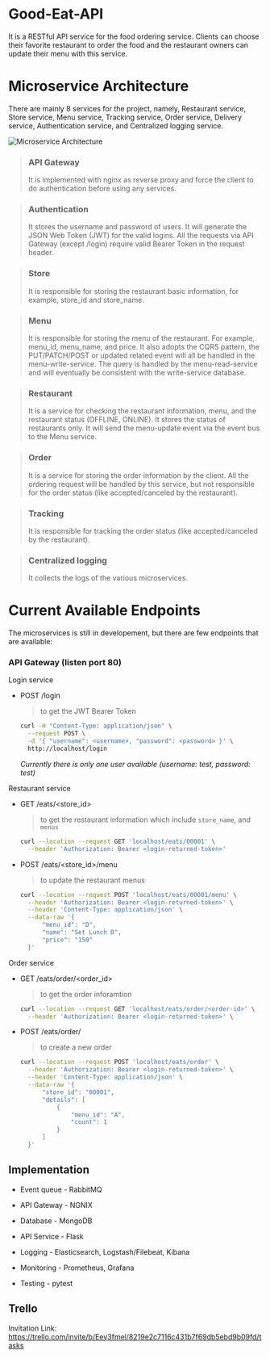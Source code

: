 # Good-Eat-API
It is a RESTful API service for the food ordering service. Clients can choose their favorite restaurant to order the food and the restaurant owners can update their menu with this service.

# Microservice Architecture

There are mainly 8 services for the project, namely, Restaurant service, Store service, Menu service, Tracking service, Order service, Delivery service, Authentication service, and Centralized logging service.

![Microservice Architecture](https://user-images.githubusercontent.com/93021154/140879850-ff2f5e51-bd0b-4d1c-a114-f87a7577bfcd.png)


> ### **API Gateway**
> It is implemented with nginx as reverse proxy and force the client to do authentication before using any services.

> ### **Authentication**
> It stores the username and password of users. It will generate the JSON Web Token (JWT) for the valid logins. All the requests via API Gateway (except /login) require valid Bearer Token in the request header.

> ### **Store**
> It is responsible for storing the restaurant basic information, for example, store_id and store_name.

> ### **Menu**
> It is responsible for storing the menu of the restaurant. For example, menu_id, 
menu_name, and price. It also adopts the CQRS pattern, the PUT/PATCH/POST or updated related event will all be handled in the menu-write-service. The query is handled by the menu-read-service and will eventually be consistent with the write-service database.

> ### **Restaurant**
> It is a service for checking the restaurant information, menu, and the restaurant status (OFFLINE, ONLINE). It stores the status of restaurants only. It will send the menu-update event via the event bus to the Menu service.

> ### **Order**
> It is a service for storing the order information by the client. All the ordering request will be handled by this service, but not responsible for the order status (like accepted/canceled by the restaurant).

> ### **Tracking**
> It is responsible for tracking the order status (like accepted/canceled by the restaurant).

> ### **Centralized logging**
> It collects the logs of the various microservices. 

# Current Available Endpoints
The microservices is still in developement, but there are few endpoints that are available:
### **API Gateway (listen port 80)**
  Login service
  - POST /login 
    > to get the JWT Bearer Token
    ```sh
    curl -H "Content-Type: application/json" \
      --request POST \
      -d '{ "username": <username>, "password": <password> }' \
      http://localhost/login
    ```
    _Currently there is only one user available (username: test, password: test)_

  Restaurant service
  - GET /eats/\<store_id\> 
    > to get the restaurant information which include `store_name`, and `menus`
    ```sh
    curl --location --request GET 'localhost/eats/00001' \
      --header 'Authorization: Bearer <login-returned-token>'
    ```

  - POST /eats/\<store_id\>/menu
    > to update the restaurant menus
    ```sh
    curl --location --request POST 'localhost/eats/00001/menu' \
      --header 'Authorization: Bearer <login-returned-token>' \
      --header 'Content-Type: application/json' \
      --data-raw '{
          "menu_id": "D",
          "name": "Set Lunch D",
          "price": "150"
      }'
    ```
  
  Order service
  - GET /eats/order/<order_id>
    > to get the order inforamtion
    ```sh
    curl --location --request GET 'localhost/eats/order/<order-id>' \
      --header 'Authorization: Bearer <login-returned-token>' \
    ```

  - POST /eats/order/
    > to create a new order
    ```sh
    curl --location --request POST 'localhost/eats/order' \
      --header 'Authorization: Bearer <login-returned-token>' \
      --header 'Content-Type: application/json' \
      --data-raw '{
          "store_id": "00001",
          "details": [
              {
                  "menu_id": "A",
                  "count": 1
              }
          ]
      }'
    ```

## Implementation
- Event queue - RabbitMQ
- API Gateway - NGNIX
- Database - MongoDB
- API Service - Flask

- Logging - Elasticsearch, Logstash/Filebeat, Kibana
- Monitoring - Prometheus, Grafana

- Testing - pytest

## Trello
Invitation Link: https://trello.com/invite/b/Eey3fmel/8219e2c7116c431b7f69db5ebd9b09fd/tasks